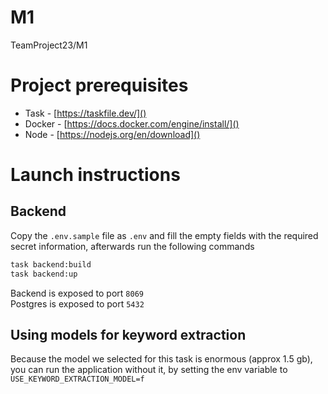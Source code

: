 # M1

TeamProject23/M1

# Project prerequisites

* Task - [https://taskfile.dev/]()
* Docker - [https://docs.docker.com/engine/install/]()
* Node - [https://nodejs.org/en/download]()

# Launch instructions

## Backend

Copy the `.env.sample` file as `.env` and fill the empty fields with the required secret information, afterwards run the
following commands

```bash
task backend:build
task backend:up
```

Backend is exposed to port `8069`  
Postgres is exposed to port `5432`

## Using models for keyword extraction
Because the model we selected for this task is enormous (approx 1.5 gb), you can run the application without it, by setting the env variable to `USE_KEYWORD_EXTRACTION_MODEL=f`